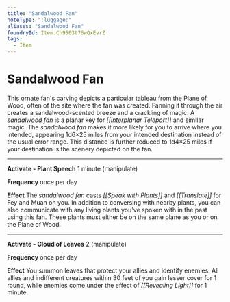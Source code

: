 ```yaml
---
title: "Sandalwood Fan"
noteType: ":luggage:"
aliases: "Sandalwood Fan"
foundryId: Item.Ch9503t76wQxEvrZ
tags:
  - Item
---
```


# Sandalwood Fan

This ornate fan's carving depicts a particular tableau from the Plane of Wood, often of the site where the fan was created. Fanning it through the air creates a sandalwood-scented breeze and a crackling of magic. A _sandalwood fan_ is a planar key for _[[Interplanar Teleport]]_ and similar magic. The _sandalwood fan_ makes it more likely for you to arrive where you intended, appearing 1d6×25 miles from your intended destination instead of the usual error range. This distance is further reduced to 1d4×25 miles if your destination is the scenery depicted on the fan.

* * *

**Activate - Plant Speech** 1 minute (manipulate)

**Frequency** once per day

**Effect** The _sandalwood fan_ casts _[[Speak with Plants]]_ and _[[Translate]]_ for Fey and Muan on you. In addition to conversing with nearby plants, you can also communicate with any living plants you've spoken with in the past using this fan. These plants must either be on the same plane as you or on the Plane of Wood.

* * *

**Activate - Cloud of Leaves** 2 (manipulate)

**Frequency** once per day

**Effect** You summon leaves that protect your allies and identify enemies. All allies and indifferent creatures within 30 feet of you gain lesser cover for 1 round, while enemies come under the effect of _[[Revealing Light]]_ for 1 minute.
